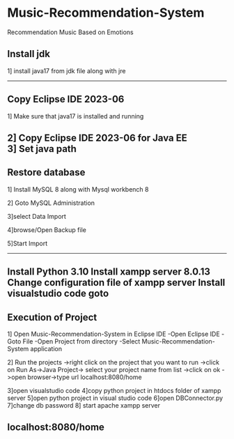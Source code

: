 # Music-Recommendation-System
Recommendation Music Based on Emotions 

Install jdk
-----------------------------------------------------------------

1] install java17 from jdk file along with jre


-----------------------------------------------------------------
Copy Eclipse IDE 2023-06
-----------------------------------------------------------------

1] Make sure that java17 is installed and running 

2] Copy Eclipse IDE 2023-06 for Java EE  
3] Set java path
----------------------------------------------------------------
Restore database
----------------------------------------------------------------
1] Install MySQL 8 along with Mysql workbench 8 

2] Goto MySQL Administration

3]select Data Import

4]browse/Open Backup file 

5]Start Import


----------------------------------------------------------------
Install Python 3.10 
Install xampp server 8.0.13
Change configuration file of xampp server
Install visualstudio code
goto 
-----------------------------------------------------------------  
Execution of Project
-----------------------------------------------------------------
1] Open Music-Recommendation-System in Eclipse IDE
	-Open Eclipse IDE
	-Goto File
	-Open Project from directory
	-Select Music-Recommendation-System application

 
2] Run the projects
	->right click on the project that you want to run
	->click on Run As->Java Project-> select your project name from list 
	->click on ok
	->open browser->type url localhost:8080/home 

3]open visualstudio code 
4]copy python project in htdocs folder of xampp server
5]open python project in visual studio code 
6]open DBConnector.py
7]change db password 
8] start apache xampp server
 
localhost:8080/home
----------------------------------------------------------------
